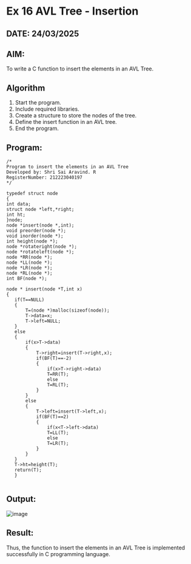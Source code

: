 # Ex 16 AVL Tree - Insertion
## DATE: 24/03/2025
## AIM:
To write a C function to insert the elements in an AVL Tree.

## Algorithm
1. Start the program.
2. Include required libraries.
3. Create a structure to store the nodes of the tree.
4. Define the insert function in an AVL tree.
5. End the program.

## Program:
```
/*
Program to insert the elements in an AVL Tree
Developed by: Shri Sai Aravind. R
RegisterNumber: 212223040197
*/

typedef struct node
{
int data;
struct node *left,*right;
int ht;
}node;
node *insert(node *,int);
void preorder(node *);
void inorder(node *);
int height(node *);
node *rotateright(node *);
node *rotateleft(node *);
node *RR(node *);
node *LL(node *);
node *LR(node *);
node *RL(node *);
int BF(node *);

node * insert(node *T,int x)
{
   if(T==NULL)
   {
       T=(node *)malloc(sizeof(node));
       T->data=x;
       T->left=NULL;
   }
   else
   {
       if(x>T->data)
       {
           T->right=insert(T->right,x);
           if(BF(T)==-2)
           {
               if(x>T->right->data)
               T=RR(T);
               else
               T=RL(T);
           }
       }
       else
       {
           T->left=insert(T->left,x);
           if(BF(T)==2)
           {
               if(x<T->left->data)
               T=LL(T);
               else
               T=LR(T);
           }
       }
   }
   T->ht=height(T);
   return(T);
   }


```

## Output:

![image](https://github.com/user-attachments/assets/9a2b3f79-361f-4f0c-8f3d-09b14f5a0061)

## Result:
Thus, the function to insert the elements in an AVL Tree is implemented successfully in C programming language.
